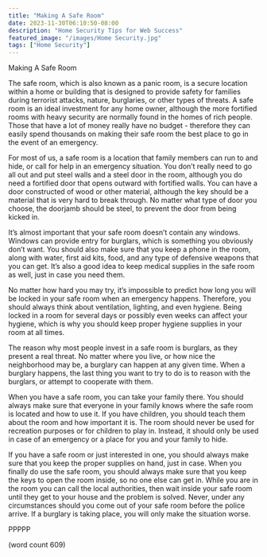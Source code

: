 ```yaml
---
title: "Making A Safe Room"
date: 2023-11-30T06:10:50-08:00
description: "Home Security Tips for Web Success"
featured_image: "/images/Home Security.jpg"
tags: ["Home Security"]
---
```


Making A Safe Room

The safe room, which is also known as a panic room, is a secure location within a home or building that is designed to provide safety for families during terrorist attacks, nature, burglaries, or other types of threats.  A safe room is an ideal investment for any home owner, although the more fortified rooms with heavy security are normally found in the homes of rich people.  Those that have a lot of money really have no budget - therefore they can easily spend thousands on making their safe room the best place to go in the event of an emergency.

For most of us, a safe room is a location that family members can run to and hide, or call for help in an emergency situation.  You don’t really need to go all out and put steel walls and a steel door in the room, although you do need a fortified door that opens outward with fortified walls.  You can have a door constructed of wood or other material, although the key should be a material that is very hard to break through.  No matter what type of door you choose, the doorjamb should be steel, to prevent the door from being kicked in.

It’s almost important that your safe room doesn’t contain any windows.  Windows can provide entry for burglars, which is something you obviously don’t want.  You should also make sure that you keep a phone in the room, along with water, first aid kits, food, and any type of defensive weapons that you can get.  It’s also a good idea to keep medical supplies in the safe room as well, just in case you need them.

No matter how hard you may try, it’s impossible to predict how long you will be locked in your safe room when an emergency happens.  Therefore, you should always think about ventilation, lighting, and even hygiene.  Being locked in a room for several days or possibly even weeks can affect your hygiene, which is why you should keep proper hygiene supplies in your room at all times.

The reason why most people invest in a safe room is burglars, as they present a real threat.  No matter where you live, or how nice the neighborhood may be, a burglary can happen at any given time.  When a burglary happens, the last thing you want to try to do is to reason with the burglars, or attempt to cooperate with them.

When you have a safe room, you can take your family there.  You should always make sure that everyone in your family knows where the safe room is located and how to use it.  If you have children, you should teach them about the room and how important it is.  The room should never be used for recreation purposes or for children to play in.  Instead, it should only be used in case of an emergency or a place for you and your family to hide.

If you have a safe room or just interested in one, you should always make sure that you keep the proper supplies on hand, just in case.  When you finally do use the safe room, you should always make sure that you keep the keys to open the room inside, so no one else can get in.  While you are in the room you can call the local authorities, then wait inside your safe room until they get to your house and the problem is solved.  Never, under any circumstances should you come out of your safe room before the police arrive.  If a burglary is taking place, you will only make the situation worse.

PPPPP

(word count 609)
